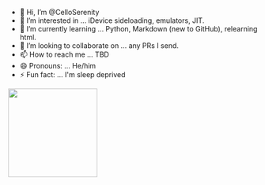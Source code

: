 - 👋 Hi, I’m @CelloSerenity
- 👀 I’m interested in ... iDevice sideloading, emulators, JIT.
- 🌱 I’m currently learning ... Python, Markdown (new to GitHub), relearning html.
- 💞️ I’m looking to collaborate on ... any PRs I send.
- 📫 How to reach me ... TBD
- 😄 Pronouns: ... He/him
- ⚡ Fun fact: ... I'm sleep deprived

<img height="180em" src="https://github-readme-stats.vercel.app/api?username=CelloSerenity&show_icons=true&hide_border=true&&count_private=true&include_all_commits=true" />
